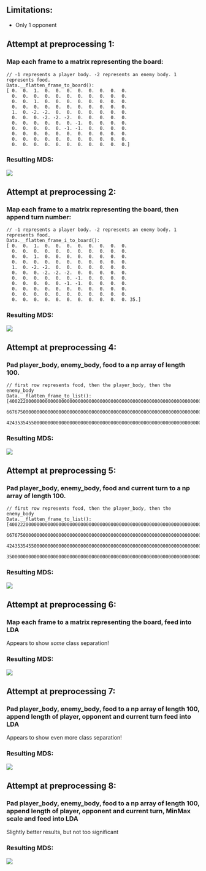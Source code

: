## Limitations:
- Only 1 opponent

## Attempt at preprocessing 1:
### Map each frame to a matrix representing the board:
```
// -1 represents a player body. -2 represents an enemy body. 1 represents food.
Data.__flatten_frame_to_board():
[ 0.  0.  1.  0.  0.  0.  0.  0.  0.  0.  0. 
  0.  0.  0.  0.  0.  0.  0.  0.  0.  0.  0.  
  0.  0.  1.  0.  0.  0.  0.  0.  0.  0.  0.  
  0.  0.  0.  0.  0.  0.  0.  0.  0.  0.  0.  
  1.  0. -2. -2.  0.  0.  0.  0.  0.  0.  0.  
  0.  0.  0. -2. -2. -2.  0.  0.  0.  0.  0.  
  0.  0.  0.  0.  0.  0. -1.  0.  0.  0.  0.  
  0.  0.  0.  0.  0. -1. -1.  0.  0.  0.  0.  
  0.  0.  0.  0.  0.  0.  0.  0.  0.  0.  0.  
  0.  0.  0.  0.  0.  0.  0.  0.  0.  0.  0.  
  0.  0.  0.  0.  0.  0.  0.  0.  0.  0.  0.]
```
### Resulting MDS:
![](./vis_out/MDS/MDS_1.png)

## Attempt at preprocessing 2:
### Map each frame to a matrix representing the board, then append turn number:
```
// -1 represents a player body. -2 represents an enemy body. 1 represents food.
Data.__flatten_frame_i_to_board():
[ 0.  0.  1.  0.  0.  0.  0.  0.  0.  0.  0. 
  0.  0.  0.  0.  0.  0.  0.  0.  0.  0.  0.  
  0.  0.  1.  0.  0.  0.  0.  0.  0.  0.  0.  
  0.  0.  0.  0.  0.  0.  0.  0.  0.  0.  0.  
  1.  0. -2. -2.  0.  0.  0.  0.  0.  0.  0.  
  0.  0.  0. -2. -2. -2.  0.  0.  0.  0.  0.  
  0.  0.  0.  0.  0.  0. -1.  0.  0.  0.  0.  
  0.  0.  0.  0.  0. -1. -1.  0.  0.  0.  0.  
  0.  0.  0.  0.  0.  0.  0.  0.  0.  0.  0.  
  0.  0.  0.  0.  0.  0.  0.  0.  0.  0.  0.  
  0.  0.  0.  0.  0.  0.  0.  0.  0.  0.  0. 35.]
```
### Resulting MDS:
![](./vis_out/MDS/MDS_2.png)

## Attempt at preprocessing 4:
### Pad player_body, enemy_body, food to a np array of length 100.
```
// first row represents food, then the player_body, then the enemy_body
Data.__flatten_frame_to_list():
[4002220000000000000000000000000000000000000000000000000000000000000000000000000000000000000000000000
 6676750000000000000000000000000000000000000000000000000000000000000000000000000000000000000000000000
 4243535455000000000000000000000000000000000000000000000000000000000000000000000000000000000000000000]
```
### Resulting MDS:
![](./vis_out/MDS/MDS_4.png)

## Attempt at preprocessing 5:
### Pad player_body, enemy_body, food and current turn to a np array of length 100.
```
// first row represents food, then the player_body, then the enemy_body
Data.__flatten_frame_to_list():
[4002220000000000000000000000000000000000000000000000000000000000000000000000000000000000000000000000
 6676750000000000000000000000000000000000000000000000000000000000000000000000000000000000000000000000
 4243535455000000000000000000000000000000000000000000000000000000000000000000000000000000000000000000
 35000000000000000000000000000000000000000000000000000000000000000000000000000000000000000000000000000]
```
### Resulting MDS:
![](./vis_out/MDS/MDS_5.png)

## Attempt at preprocessing 6:
### Map each frame to a matrix representing the board, feed into LDA
Appears to show _some_ class separation!
### Resulting MDS:
![](./vis_out/LDA/LDA_1.png)

## Attempt at preprocessing 7:
### Pad player_body, enemy_body, food to a np array of length 100, append length of player, opponent and current turn feed into LDA
Appears to show even more class separation!
### Resulting MDS:
![](./vis_out/LDA/LDA_3.png)

## Attempt at preprocessing 8:
### Pad player_body, enemy_body, food to a np array of length 100, append length of player, opponent and current turn, MinMax scale and feed into LDA
Slightly better results, but not too significant
### Resulting MDS:
![](./vis_out/LDA/LDA_scaled_1.png)